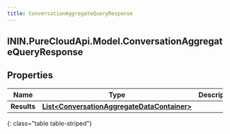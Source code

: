 ```yaml
---
title: ConversationAggregateQueryResponse
---
```

## ININ.PureCloudApi.Model.ConversationAggregateQueryResponse

## Properties

|Name | Type | Description | Notes|
|------------ | ------------- | ------------- | -------------|
| **Results** | [**List&lt;ConversationAggregateDataContainer&gt;**](ConversationAggregateDataContainer.html) |  | [optional] |
{: class="table table-striped"}


